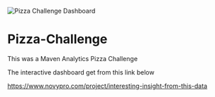 ![Pizza Challenge Dashboard](https://user-images.githubusercontent.com/50874044/202430723-5c2f8328-bfe5-4fed-b519-49ab19af14d7.PNG)
# Pizza-Challenge
This was a Maven Analytics Pizza Challenge

The interactive dashboard get from this link below

https://www.novypro.com/project/interesting-insight-from-this-data
